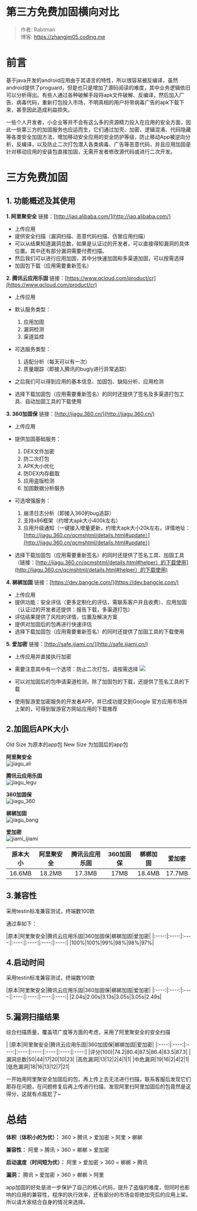 # 第三方免费加固横向对比  

>作者: Rabtman  
>博客: https://zhangjm05.coding.me  

# 前言 
基于java开发的android应用由于其语言的特性，所以很容易被反编译，虽然android提供了proguard，但是也只是增加了源码阅读的难度，其中业务逻辑依旧可以分析得出。有些人通过各种破解手段将apk文件破解、反编译，然后加入广告、病毒代码，重新打包投入市场，不明真相的用户将带病毒广告的apk下载下来，甚至因此造成利益损失。  

一些个人开发者，小企业等并不会有这么多的资源精力投入在应用的安全方面，因此一些第三方的加固服务也应运而生，它们通过加壳、加密、逻辑混淆、代码隐藏等各类安全加固方法，增加移动安全应用的安全防护等级，防止移动App被逆向分析，反编译，以及防止二次打包潜入各类病毒、广告等恶意代码，并且应用加固是针对移动应用的安装包直接加固，无需开发者修改源代码或进行二次开发。  


# 三方免费加固
##  1. 功能概述及其使用  

**1. 阿里聚安全** 链接：[http://jaq.alibaba.com/](http://jaq.alibaba.com/)   

- 上传应用
- 提供安全扫描（漏洞扫描、恶意代码扫描、仿冒应用扫描）
- 可以从结果知道漏洞总数，如果是认证过的开发者，可以直接得知漏洞的具体位置。其中还有部分漏洞需要付费扫描。
- 然后我们可以进行应用加固，其中分快速加固和多渠道加固，可以按需选择
- 加固包下载（应用需要重新签名）

**2. 腾讯云应用乐固** 链接：[https://www.qcloud.com/product/cr](https://www.qcloud.com/product/cr)  

- 上传应用
- 默认服务类型：  
  1. 应用加固
  2.  漏洞检测  
  3. 渠道监控   

- 可选服务类型：   
    1. 适配分析（每天可以有一次）
    2. 质量跟踪（即接入腾讯的bugly进行异常追踪）

- 之后我们可以得到应用的基本信息、加固包、缺陷分析、应用检测
- 选择下载加固包（应用需要重新签名）的同时还提供了签名及多渠道打包工具、自动加固工具的下载使用

**3. 360加固保** 链接：[http://jiagu.360.cn/](http://jiagu.360.cn/)   

- 上传应用
- 提供加固基础服务：  
   1. DEX文件加密
   2. 防二次打包
   3. APK大小优化
   4. 防DEX内存截取
   5. 应用盗版检测
   6. 加固数据分析服务

- 可选增强服务：   
    1.  崩溃日志分析（即接入360的bug追踪）  
    2.  支持x86框架（约增大apk大小400k左右）
    3. 应用升级通知（一键接入增量更新，约增大apk大小20k左右，详情地址：[http://jiagu.360.cn/qcmshtml/details.html#update）](http://jiagu.360.cn/qcmshtml/details.html#update）)

- 选择下载加固包（应用需要重新签名）的同时还提供了签名工具、加固工具（链接：[http://jiagu.360.cn/qcmshtml/details.html#helper）的下载使用](http://jiagu.360.cn/qcmshtml/details.html#helper）的下载使用)

**4. 梆梆加固** 链接：[https://dev.bangcle.com/](https://dev.bangcle.com/)   

- 上传应用
-  提供功能：安全评估（更多定制化的评估，需联系客户并且收费）、应用加固（认证过的开发者还提供：报告下载，多渠道打包）
-  评估结果提供了风险的详情，位置及解决方案
-  提供对加固后的包再进行快速评估
-  选择下载加固包（应用需要重新签名）的同时还提供了加固工具的下载使用

**5. 爱加密** 链接：[http://safe.ijiami.cn/](http://safe.ijiami.cn/)   

-  上传应用并直接执行加密
-  需要注意其中有一个选项：防止二次打包，请按需选择
![](https://zhangjm05.coding.me/article/ijiami_tip.png)

- 可以对加固后的包申请渠道检测，除了加固包的下载，还提供了签名工具的下载

- 使用智游爱加密服务的开发者APP，并已成功提交到Google 官方应用市场并上架的，可得到智游官方网站应用的下载推荐

## 2.加固后APK大小
Old Size 为原本的app包
New Size 为加固后的app包  

__阿里聚安全__    
![jiagu_ali](https://zhangjm05.coding.me/article/jiagu_ali.png)      

__腾讯云应用乐固__         
![jiagu_legu](https://zhangjm05.coding.me/article/jiagu_legu.png)

__360加固保__      
![jiagu_360](https://zhangjm05.coding.me/article/jiagu_360.png)    

__梆梆加固__     
![jiagu_bang](https://zhangjm05.coding.me/article/jiagu_bang.png)   

__爱加密__      
![jiami_ijiami](https://zhangjm05.coding.me/article/jiagu_ijiami.png)  




|原本大小|阿里聚安全|腾讯云应用乐固|360加固保|梆梆加固|爱加密|
|:----:|:----:|:----:|:----:|:----:|:----:|
|16.6MB|18.2MB|17.3MB|17MB|18.4MB|17.7MB| 



## 3.兼容性
采用testin标准兼容测试，终端数100款

通过率如下：

|原本|阿里聚安全|腾讯云应用乐固|360加固保|梆梆加固|爱加密|
|:----:|:----:|:----:|:----:|:----:|:----:|:----:|
|100%|100%|99%|98%|98%|97%|

## 4.启动时间
采用testin标准兼容测试，终端数100款 

|原本|阿里聚安全|腾讯云应用乐固|360加固保|梆梆加固|爱加密|
|:----:|:----:|:----:|:----:|:----:|:----:|:----:|
|2.04s|2.00s|3.13s|3.05s|3.05s|2.49s|

## 5.漏洞扫描结果
综合扫描质量，覆盖项广度等方面的考虑，采用了阿里聚安全的安全扫描

| |原本|阿里聚安全|腾讯云应用乐固|360加固保|梆梆加固|爱加密|
|:----:|:----:|:----:|:----:|:----:|:----:|:----:|:----:|
|评分(100)|74.2|80.4|87.5|86.4|83.5|87.3|
|漏洞总数|50|44|17|20|10|23|
|高危漏洞|13|12|2|4|1|1|
|中危漏洞|19|16|2|4|2|1|
|低危漏洞|18|16|13|12|7|21|

一开始用阿里聚安全加固后的包，再上传上去无法进行扫描，联系客服后发现它们那存在问题，在问题修复后再上传进行扫描，发现阿里扫阿里加固后的包竟然是这得分，这就有点尴尬了~   


# 总结
**体积（体积小的为优）：** 360 > 腾讯 > 爱加密 > 阿里 > 梆梆   

**兼容性：** 阿里 > 腾讯 > 360 = 梆梆 > 爱加密  

**启动速度（时间短为优）：** 阿里 > 爱加密 > 360 = 梆梆 > 腾讯  

**漏洞：** 腾讯 > 爱加密 > 360 > 梆梆 > 阿里   

app加固的好处是进一步保护了自己的核心代码，提升了盗版的难度，但同时也影响的应用的兼容性，程序的执行效率，还有部分的市场会拒绝加壳后的应用上架。所以请大家结合自身的情况来选择。 

 
